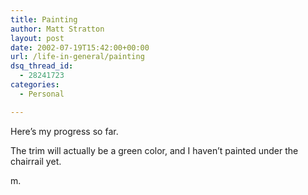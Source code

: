 ```yaml
---
title: Painting
author: Matt Stratton
layout: post
date: 2002-07-19T15:42:00+00:00
url: /life-in-general/painting
dsq_thread_id:
  - 28241723
categories:
  - Personal

---
```

Here&#8217;s my progress so far.

The trim will actually be a green color, and I haven&#8217;t painted under the chairrail yet.

m.
